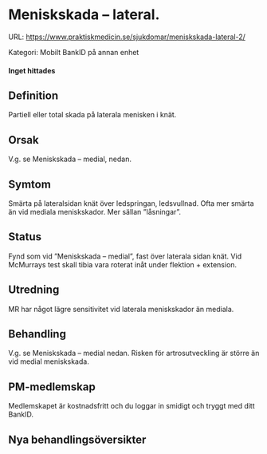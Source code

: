 # Meniskskada – lateral.

URL: https://www.praktiskmedicin.se/sjukdomar/meniskskada-lateral-2/



Kategori: Mobilt BankID på annan enhet

#### Inget hittades

## Definition

Partiell eller total skada på laterala menisken i knät.

## Orsak

V.g. se Meniskskada – medial, nedan.

## Symtom

Smärta på lateralsidan knät över ledspringan, ledsvullnad. Ofta mer smärta än vid mediala meniskskador. Mer sällan ”låsningar”.

## Status

Fynd som vid ”Meniskskada – medial”, fast över laterala sidan knät. Vid McMurrays test skall tibia vara roterat inåt under flektion + extension.

## Utredning

MR har något lägre sensitivitet vid laterala meniskskador än mediala.

## Behandling

V.g. se Meniskskada – medial nedan. Risken för artrosutveckling är större än vid medial meniskskada.

## PM-medlemskap

Medlemskapet är kostnadsfritt och du loggar in smidigt och tryggt med ditt BankID.

## Nya behandlingsöversikter

